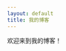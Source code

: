 ```yaml
---
layout: default
title: 我的博客
---
```


欢迎来到我的博客！

<!--
---
layout: default
title: 我的博客
---

<div style="max-width: 800px; margin: 0 auto; padding: 20px;">
  
  <style>
    :root {
      --primary: #4361ee;
      --secondary: #3f37c9;
      --light: #f8f9fa;
      --dark: #212529;
    }
    
    body {
      font-family: 'Segoe UI', system-ui, sans-serif;
      line-height: 1.6;
      color: var(--dark);
      background-color: #f5f7ff;
      margin: 0;
      padding: 0;
    }
    
    .container {
      max-width: 800px;
      margin: 0 auto;
      padding: 20px;
    }
    
    header {
      text-align: center;
      padding: 60px 20px;
      background: linear-gradient(135deg, var(--primary), var(--secondary));
      color: white;
      border-radius: 0 0 20px 20px;
      margin-bottom: 40px;
      box-shadow: 0 4px 20px rgba(0,0,0,0.1);
    }
    
    .post-card {
      background: white;
      border-radius: 12px;
      padding: 25px;
      margin-bottom: 25px;
      box-shadow: 0 5px 15px rgba(0,0,0,0.05);
      transition: all 0.3s ease;
    }
    
    .post-card:hover {
      transform: translateY(-5px);
      box-shadow: 0 8px 25px rgba(67, 97, 238, 0.15);
    }
    
    .post-title {
      color: var(--primary);
      margin-top: 0;
    }
    
    footer {
      text-align: center;
      padding: 30px;
      color: #6c757d;
      margin-top: 50px;
    }
  </style>
  
  <header>
    <h1 style="font-size: 2.8rem; margin-bottom: 10px;">{{ page.title }}</h1>
    <p style="font-size: 1.2rem; opacity: 0.9;">记录技术与思考 • 分享创造价值</p>
  </header>
  
  <div class="container">
   
    {{ content }}
  </div>
  
  <footer>
    <p>© 2023 我的博客 • 由 GitHub Pages 驱动</p>
    <div style="margin-top: 15px;">
      <a href="https://github.com/zjp123" style="margin: 0 10px;">
        <svg width="24" height="24" fill="currentColor" viewBox="0 0 24 24">
          <path d="M12 .297c-6.63 0-12 5.373-12 12 0 5.303 3.438 9.8 8.205 11.385.6.113.82-.258.82-.577 0-.285-.01-1.04-.015-2.04-3.338.724-4.042-1.61-4.042-1.61C4.422 18.07 3.633 17.7 3.633 17.7c-1.087-.744.084-.729.084-.729 1.205.084 1.838 1.236 1.838 1.236 1.07 1.835 2.809 1.305 3.495.998.108-.776.417-1.305.76-1.605-2.665-.3-5.466-1.332-5.466-5.93 0-1.31.465-2.38 1.235-3.22-.135-.303-.54-1.523.105-3.176 0 0 1.005-.322 3.3 1.23.96-.267 1.98-.399 3-.405 1.02.006 2.04.138 3 .405 2.28-1.552 3.285-1.23 3.285-1.23.645 1.653.24 2.873.12 3.176.765.84 1.23 1.91 1.23 3.22 0 4.61-2.805 5.625-5.475 5.92.42.36.81 1.096.81 2.22 0 1.606-.015 2.896-.015 3.286 0 .315.21.69.825.57C20.565 22.092 24 17.592 24 12.297c0-6.627-5.373-12-12-12"/>
        </svg>
      </a>
    </div>
  </footer>
</div>
-->
